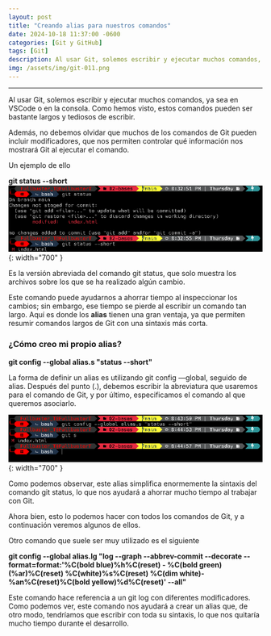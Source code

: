 ```yaml
---
layout: post
title: "Creando alias para nuestros comandos"
date: 2024-10-18 11:37:00 -0600
categories: [Git y GitHub]
tags: [Git]
description: Al usar Git, solemos escribir y ejecutar muchos comandos, ya sea en VSCode o en la consola.....
img: /assets/img/git-011.png
---
```


---

Al usar Git, solemos escribir y ejecutar muchos comandos, ya sea en VSCode o en la consola. Como hemos visto, estos comandos pueden ser bastante largos y tediosos de escribir.

Además, no debemos olvidar que muchos de los comandos de Git pueden incluir modificadores, que nos permiten controlar qué información nos mostrará Git al ejecutar el comando.

Un ejemplo de ello

**git status --short**
![alt text](/assets/img/git-011-1.png){: width="700" }

Es la versión abreviada del comando git status, que solo muestra los archivos sobre los que se ha realizado algún cambio.

Este comando puede ayudarnos a ahorrar tiempo al inspeccionar los cambios; sin embargo, ese tiempo se pierde al escribir un comando tan largo. Aquí es donde los **alias** tienen una gran ventaja, ya que permiten resumir comandos largos de Git con una sintaxis más corta.

### ¿Cómo creo mi propio alias?
**git config --global alias.s "status --short"**

La forma de definir un alias es utilizando git config —global, seguido de alias. Después del punto (.), debemos escribir la abreviatura que usaremos para el comando de Git, y por último, especificamos el comando al que queremos asociarlo.

![alt text](/assets/img/git-011-2.png){: width="700" }

Como podemos observar, este alias simplifica enormemente la sintaxis del comando git status, lo que nos ayudará a ahorrar mucho tiempo al trabajar con Git.

Ahora bien, esto lo podemos hacer con todos los comandos de Git, y a continuación veremos algunos de ellos.

Otro comando que suele ser muy utilizado es el siguiente

**git config --global alias.lg "log --graph --abbrev-commit --decorate --format=format:'%C(bold blue)%h%C(reset) - %C(bold green)(%ar)%C(reset) %C(white)%s%C(reset) %C(dim white)- %an%C(reset)%C(bold yellow)%d%C(reset)' --all"**

Este comando hace referencia a un git log con diferentes modificadores. Como podemos ver, este comando nos ayudará a crear un alias que, de otro modo, tendríamos que escribir con toda su sintaxis, lo que nos quitaría mucho tiempo durante el desarrollo.
